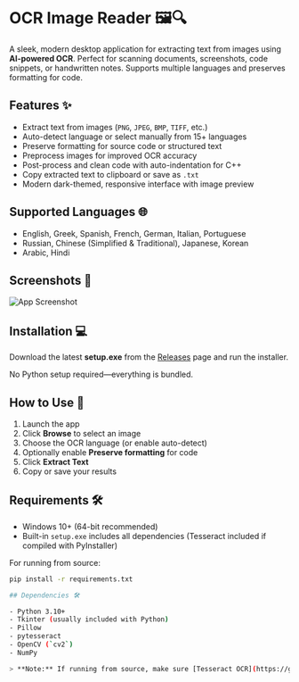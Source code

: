 # OCR Image Reader 🖼️🔍

A sleek, modern desktop application for extracting text from images using **AI-powered OCR**. Perfect for scanning documents, screenshots, code snippets, or handwritten notes. Supports multiple languages and preserves formatting for code.  

## Features ✨

- Extract text from images (`PNG`, `JPEG`, `BMP`, `TIFF`, etc.)  
- Auto-detect language or select manually from 15+ languages  
- Preserve formatting for source code or structured text  
- Preprocess images for improved OCR accuracy  
- Post-process and clean code with auto-indentation for C++  
- Copy extracted text to clipboard or save as `.txt`  
- Modern dark-themed, responsive interface with image preview  

## Supported Languages 🌐

- English, Greek, Spanish, French, German, Italian, Portuguese  
- Russian, Chinese (Simplified & Traditional), Japanese, Korean  
- Arabic, Hindi  

## Screenshots 📸

![App Screenshot](https://github.com/ArtoriasAbyssslayer/PY_OCR/screenshot.png)  <!-- replace with your actual screenshot file -->

## Installation 💻

Download the latest **setup.exe** from the [Releases](https://github.com/ArtoriasAbyssslayer/PY_OCR/releases) page and run the installer.  

No Python setup required—everything is bundled.  

## How to Use 📝

1. Launch the app  
2. Click **Browse** to select an image  
3. Choose the OCR language (or enable auto-detect)  
4. Optionally enable **Preserve formatting** for code  
5. Click **Extract Text**  
6. Copy or save your results  

## Requirements 🛠️

- Windows 10+ (64-bit recommended)  
- Built-in `setup.exe` includes all dependencies (Tesseract included if compiled with PyInstaller)  

For running from source:  

```bash
pip install -r requirements.txt

## Dependencies 🛠️

- Python 3.10+  
- Tkinter (usually included with Python)  
- Pillow  
- pytesseract  
- OpenCV (`cv2`)  
- NumPy  

> **Note:** If running from source, make sure [Tesseract OCR](https://github.com/tesseract-ocr/tesseract) is installed and added to your system PATH.


